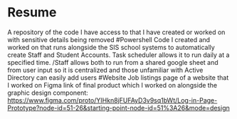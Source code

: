 # Resume
A repository of the code I have access to that I have created or worked on with sensitive details being removed
#Powershell
Code I created and worked on that runs alongside the SIS school systems to automatically create Staff and Student Accounts. Task scheduler allows it to run daily at a specified time.
/Staff allows both to run from a shared google sheet and from user input so it is centralized and those unfamiliar with Active Directory can easily add users
#Website
Job listings page of a website that I worked on
Figma link of final product which I worked on alongside the graphic design component: https://www.figma.com/proto/YIHkn8jFUFAyD3v9sq1bWt/Log-in-Page-Prototype?node-id=51-26&starting-point-node-id=51%3A26&mode=design
